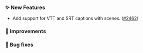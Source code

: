 ### ✨ New Features
* Add support for VTT and SRT captions with scenes. ([#2462](https://github.com/stashapp/stash/pull/2462))

### 🎨 Improvements

### 🐛 Bug fixes